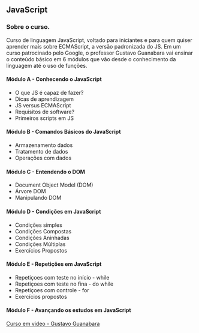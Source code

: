 ## JavaScript

### Sobre o curso.

Curso de linguagem JavaScript, voltado para iniciantes e para quem quiser aprender mais sobre ECMAScript, a versão padronizada do JS. Em um curso patrocinado pelo Google, o professor Gustavo Guanabara vai ensinar o conteúdo básico em 6 módulos que vão desde o conhecimento da linguagem até o uso de funções.

#### Módulo A - Conhecendo o JavaScript 

* O que JS é capaz de fazer?
* Dicas de aprendizagem
* JS versus ECMAScript
* Requisitos de software?
* Primeiros scripts em JS

#### Módulo B - Comandos Básicos do JavaScript 

* Armazenamento dados
* Tratamento de dados
* Operações com dados

#### Módulo C - Entendendo o DOM

* Document Object Model (DOM)
* Árvore DOM
* Manipulando DOM

#### Módulo D - Condições em JavaScript

* Condições simples
* Condições Compostas
* Condições Aninhadas
* Condições Múltiplas
* Exercícios Propostos

#### Módulo E - Repetições em JavaScript

* Repetiçoes com teste no início - while
* Repetiçoes com teste no fina - do while
* Repetiçoes com controle - for
* Exercícios propostos

#### Módulo F - Avançando os estudos em JavaScript

[Curso em video - Gustavo Guanabara](https://www.cursoemvideo.com/course/javascript/)

